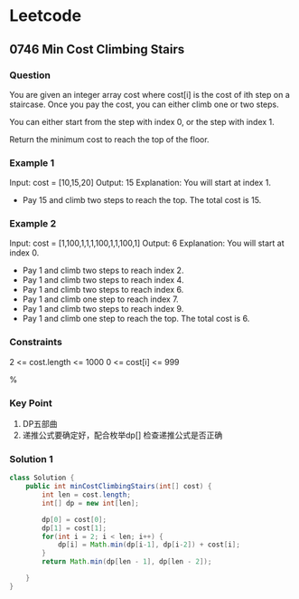 # Leetcode

## 0746  Min Cost Climbing Stairs

### Question

You are given an integer array cost where cost[i] is the cost of ith step on a staircase. Once you pay the cost, you can either climb one or two steps.

You can either start from the step with index 0, or the step with index 1.

Return the minimum cost to reach the top of the floor.

### Example 1

Input: cost = [10,15,20]
Output: 15
Explanation: You will start at index 1.

- Pay 15 and climb two steps to reach the top.
The total cost is 15.

### Example 2

Input: cost = [1,100,1,1,1,100,1,1,100,1]
Output: 6
Explanation: You will start at index 0.

- Pay 1 and climb two steps to reach index 2.
- Pay 1 and climb two steps to reach index 4.
- Pay 1 and climb two steps to reach index 6.
- Pay 1 and climb one step to reach index 7.
- Pay 1 and climb two steps to reach index 9.
- Pay 1 and climb one step to reach the top.
The total cost is 6.

### Constraints

2 <= cost.length <= 1000
0 <= cost[i] <= 999

%

### Key Point

1. DP五部曲
1. 递推公式要确定好，配合枚举dp[] 检查递推公式是否正确

### Solution 1

```java
class Solution {
    public int minCostClimbingStairs(int[] cost) {
        int len = cost.length;
        int[] dp = new int[len];

        dp[0] = cost[0];
        dp[1] = cost[1];
        for(int i = 2; i < len; i++) {
            dp[i] = Math.min(dp[i-1], dp[i-2]) + cost[i];
        }
        return Math.min(dp[len - 1], dp[len - 2]);

    }
}
```
